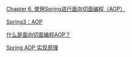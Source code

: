 
[Chapter 6. 使用Spring进行面向切面编程（AOP）](http://shouce.jb51.net/spring/aop.html)

[Spring3：AOP](http://www.cnblogs.com/xrq730/p/4919025.html)

[什么是面向切面编程AOP？](https://www.zhihu.com/question/24863332)

[Spring AOP 实现原理](https://blog.csdn.net/moreevan/article/details/11977115/)

